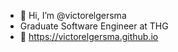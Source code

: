 - 👋 Hi, I’m @victorelgersma
- Graduate Software Engineer at THG
- 🔗 https://victorelgersma.github.io



<!---
victorelgersma/victorelgersma is a ✨ special ✨ repository because its `README.md` (this file) appears on your GitHub profile.
You can click the Preview link to take a look at your changes.
--->
